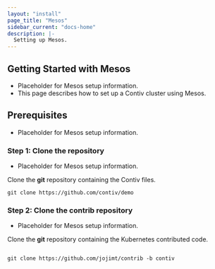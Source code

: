 ```yaml
---
layout: "install"
page_title: "Mesos"
sidebar_current: "docs-home"
description: |-
  Setting up Mesos.
---
```


## Getting Started with Mesos
* Placeholder for Mesos setup information.
* This page describes how to set up a Contiv cluster using Mesos.


## Prerequisites
* Placeholder for Mesos setup information.

### Step 1: Clone the repository
* Placeholder for Mesos setup information.


Clone the **git** repository containing the Contiv files.  

```
git clone https://github.com/contiv/demo
```

### Step 2: Clone the contrib repository
* Placeholder for Mesos setup information.

Clone the **git** repository containing the Kubernetes contributed code.

```

git clone https://github.com/jojimt/contrib -b contiv
```